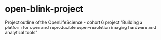 # open-blink-project
Project outline of the OpenLifeScience - cohort 6 project "Building a platform for open and reproducible super-resolution imaging hardware and analytical tools" 
